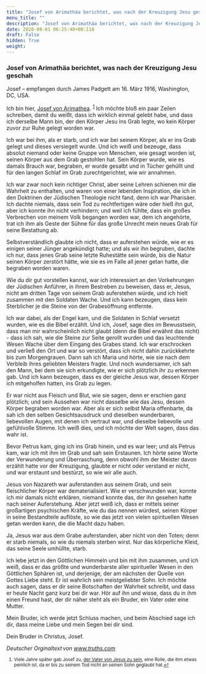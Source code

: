 ```yaml
---
title: "Josef von Arimathäa berichtet, was nach der Kreuzigung Jesu geschah"
menu_title: ""
description: "Josef von Arimathäa berichtet, was nach der Kreuzigung Jesu geschah"
date: 2020-08-01 06:25:48+00:118
draft: False
hidden: True
weight:
---
```

### Josef von Arimathäa berichtet, was nach der Kreuzigung Jesu geschah

Josef – empfangen durch James Padgett am 16. März 1916, Washington, DC, USA.

Ich bin hier, [Josef von Arimathea](/aktuelle-botschaften/aktuelle-botschaften-in-reihenfolge-des-datums/aktuelle-botschaften-2000/der-vater-von-jesus-und-josef-von-arimathaea-sind-ein-und-dieselbe-person-ar-josef-9-februar-2000/). <sup id="a1">[1](#f1)</sup> Ich möchte bloß ein paar Zeilen schreiben, damit du weißt, dass ich wirklich einmal gelebt habe, und dass ich derselbe Mann bin, der den Körper Jesu ins Grab legte, wo kein Körper zuvor zur Ruhe gelegt worden war.

Ich war bei ihm, als er starb, und ich war bei seinem Körper, als er ins Grab gelegt und dieses versiegelt wurde. Und ich weiß und bezeuge, dass absolut niemand oder keine Gruppe von Menschen, wie gesagt worden ist, seinen Körper aus dem Grab gestohlen hat. Sein Körper wurde, wie es damals Brauch war, begraben, er wurde gesalbt und in Tücher gehüllt und für den langen Schlaf im Grab zurechtgerichtet, wie wir annahmen.

Ich war zwar noch kein richtiger Christ, aber seine Lehren schienen mir die Wahrheit zu enthalten, und waren von einer lebenden Inspiration, die ich in den Doktrinen der Jüdischen Theologie nicht fand, denn ich war Pharisäer. Ich dachte niemals, dass sein Tod zu rechtfertigen wäre oder hieß ihn gut, aber ich konnte ihn nicht verhindern; und weil ich fühlte, dass ein großes Verbrechen von meinem Volk begangen worden war, dem ich angehörte, trat ich ihm als Geste der Sühne für das große Unrecht mein neues Grab für seine Bestattung ab.

Selbstverständlich glaubte ich nicht, dass er auferstehen würde, wie er es einigen seiner Jünger angekündigt hatte; und als wir ihn begruben, dachte ich nur, dass jenes Grab seine letzte Ruhestätte sein würde, bis die Natur seinen Körper zerstört hätte, wie sie es im Falle all jener getan hatte, die begraben worden waren.

Wie du dir gut vorstellen kannst, war ich interessiert an den Vorkehrungen der Jüdischen Anführer, in ihrem Bestreben zu beweisen, dass er, Jesus, nicht am dritten Tage von seinem Grab auferstehen würde, und ich hielt zusammen mit den Soldaten Wache. Und ich kann bezeugen, dass kein Sterblicher je die Steine von der Grabesöffnung entfernte.

Ich war dabei, als der Engel kam, und die Soldaten in Schlaf versetzt wurden, wie es die Bibel erzählt. Und ich, Josef, sage dies im Bewusstsein, dass man mir wahrscheinlich nicht glaubt (denn die Bibel erwähnt das nicht) - dass ich sah, wie die Steine zur Seite gerollt wurden und das leuchtende Wesen Wache über dem Eingang des Grabes stand. Ich war erschrocken und verließ den Ort und war so verstört, dass ich nicht dahin zurückkehrte bis zum Morgengrauen. Dann sah ich Maria und hörte, wie sie nach dem Verbleib ihres geliebten Meisters fragte. Und noch wundersamer, ich sah den Mann, bei dem sie sich erkundigte, wie er sich plötzlich ihr zu erkennen gab. Und ich kann bezeugen, dass es der gleiche Jesus war, dessen Körper ich mitgeholfen hatten, ins Grab zu legen.

Er war nicht aus Fleisch und Blut, wie sie sagen, denn er erschien ganz plötzlich; und sein Aussehen war nicht dasselbe wie das Jesu, dessen Körper begraben worden war. Aber als er sich selbst Maria offenbarte, da sah ich den selben Gesichtsausdruck und dieselben wunderbaren, liebevollen Augen, mit denen ich vertraut war, und dieselbe liebevolle und gefühlvolle Stimme. Ich weiß dies, und ich möchte der Welt sagen, dass das wahr ist.

Bevor Petrus kam, ging ich ins Grab hinein, und es war leer; und als Petrus kam, war ich mit ihm im Grab und sah sein Erstaunen. Ich hörte seine Worte der Verwunderung und Überraschung, denn obwohl ihm der Meister davon erzählt hatte vor der Kreuzigung, glaubte er nicht oder verstand er nicht, und war erstaunt und bestürzt, so wie wir alle auch.

Jesus von Nazareth war auferstanden aus seinem Grab, und sein fleischlicher Körper war dematerialisiert. Wie er verschwunden war, konnte ich mir damals nicht erklären, niemand konnte das, der ihn gesehen hatte nach seiner Auferstehung. Aber jetzt weiß ich, dass er mittels seiner großartigen psychischen Kräfte, wie du das nennen würdest, seinen Körper in seine Bestandteile auflöste, so wie das jetzt von vielen spirituellen Wesen getan werden kann, die die Macht dazu haben.

Ja, Jesus war aus dem Grabe auferstanden, aber nicht von den Toten; denn er starb niemals, so wie du niemals sterben wirst. Nur das körperliche Kleid, das seine Seele umhüllte, starb.

Ich lebe jetzt in den Göttlichen Himmeln und bin mit ihm zusammen, und ich weiß, dass er das größte und wunderbarste aller spiritueller Wesen in den Göttlichen Sphären ist, und derjenige, der am nächsten der Quelle von Gottes Liebe steht. Er ist wahrlich sein meistgeliebter Sohn. Ich möchte auch sagen, dass er dir seine Botschaften der Wahrheit schreibt, und dass er heute Nacht ganz kurz bei dir war. Hör auf ihn und wisse, dass du in ihm einen Freund hast, der dir näher steht als ein Bruder, ein Vater oder eine Mutter.

Mein Bruder, ich werde jetzt Schluss machen, und beim Abschied sage ich dir, dass meine Liebe und mein Segen bei dir sind.

Dein Bruder in Christus, Josef.

*Deutscher Orginaltext von www.truths.com*
<small>

1. <large id="f1"> Viele Jahre später gab Josef zu, [der Vater von Jesus zu sein](/aktuelle-botschaften/aktuelle-botschaften-in-reihenfolge-des-datums/aktuelle-botschaften-2000/ueber-josef-von-arimethaea-ks-josef-6-februar-2000/), eine Rolle, die ihm etwas peinlich ist, da er bis zu seinem Tod nicht an seinen Sohn geglaubt hat.[↩](#a1)
